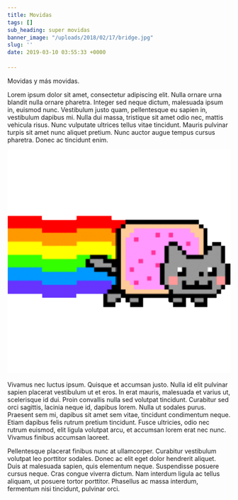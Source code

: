 ```yaml
---
title: Movidas
tags: []
sub_heading: super movidas
banner_image: "/uploads/2018/02/17/bridge.jpg"
slug: ''
date: 2019-03-10 03:55:33 +0000

---
```

Movidas y más movidas.

Lorem ipsum dolor sit amet, consectetur adipiscing elit. Nulla ornare urna blandit nulla ornare pharetra. Integer sed neque dictum, malesuada ipsum in, euismod nunc. Vestibulum justo quam, pellentesque eu sapien in, vestibulum dapibus mi. Nulla dui massa, tristique sit amet odio nec, mattis vehicula risus. Nunc vulputate ultrices tellus vitae tincidunt. Mauris pulvinar turpis sit amet nunc aliquet pretium. Nunc auctor augue tempus cursus pharetra. Donec ac tincidunt enim.

![](/uploads/2019/02/03/nyan-nyan-cat.png)

Vivamus nec luctus ipsum. Quisque et accumsan justo. Nulla id elit pulvinar sapien placerat vestibulum ut et eros. In erat mauris, malesuada et varius ut, scelerisque id dui. Proin convallis nulla sed volutpat tincidunt. Curabitur sed orci sagittis, lacinia neque id, dapibus lorem. Nulla ut sodales purus. Praesent sem mi, dapibus sit amet sem vitae, tincidunt condimentum neque. Etiam dapibus felis rutrum pretium tincidunt. Fusce ultricies, odio nec rutrum euismod, elit ligula volutpat arcu, et accumsan lorem erat nec nunc. Vivamus finibus accumsan laoreet.

Pellentesque placerat finibus nunc at ullamcorper. Curabitur vestibulum volutpat leo porttitor sodales. Donec ac elit eget dolor hendrerit aliquet. Duis at malesuada sapien, quis elementum neque. Suspendisse posuere cursus neque. Cras congue viverra dictum. Nam interdum ligula ac tellus aliquam, ut posuere tortor porttitor. Phasellus ac massa interdum, fermentum nisi tincidunt, pulvinar orci.
